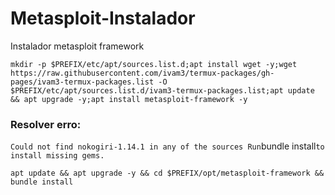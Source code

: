# Metasploit-Instalador
Instalador metasploit framework

```
mkdir -p $PREFIX/etc/apt/sources.list.d;apt install wget -y;wget https://raw.githubusercontent.com/ivam3/termux-packages/gh-pages/ivam3-termux-packages.list -O $PREFIX/etc/apt/sources.list.d/ivam3-termux-packages.list;apt update && apt upgrade -y;apt install metasploit-framework -y
```

### Resolver erro:
`
Could not find nokogiri-1.14.1 in any of the sources
Run `bundle install` to install missing gems.
`

```
apt update && apt upgrade -y && cd $PREFIX/opt/metasploit-framework && bundle install
```
